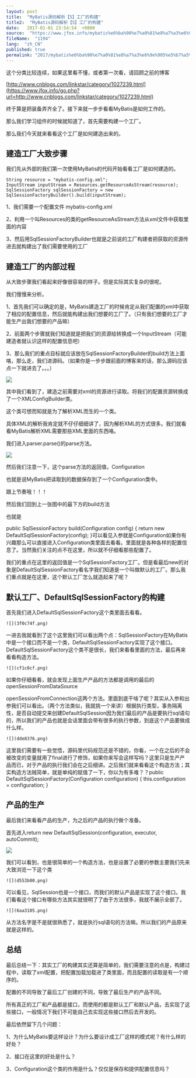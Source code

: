 ```yaml
---
layout: post
title:  "MyBatis源码解析【5】工厂的构建"
title2:  "MyBatis源码解析【5】工厂的构建"
date:   2017-01-01 23:54:54  +0800
source:  "https://www.jfox.info/mybatis%e6%ba%90%e7%a0%81%e8%a7%a3%e6%9e%905%e5%b7%a5%e5%8e%82%e7%9a%84%e6%9e%84%e5%bb%ba.html"
fileName:  "1194"
lang:  "zh_CN"
published: true
permalink: "2017/mybatis%e6%ba%90%e7%a0%81%e8%a7%a3%e6%9e%905%e5%b7%a5%e5%8e%82%e7%9a%84%e6%9e%84%e5%bb%ba.html"
---
```


这个分类比较连续，如果这里看不懂，或者第一次看，请回顾之前的博客

[http://www.cnblogs.com/linkstar/category/1027239.html](https://www.jfox.info/go.php?url=http://www.cnblogs.com/linkstar/category/1027239.html)

终于算是把装备弄齐全了。接下来就一步步看看MyBatis是如何工作的。

那么我们学习组件的时候就知道了，首先需要构建一个工厂。

那么我们今天就来看看这个工厂是如何建造出来的。

## 建造工厂大致步骤

我们先从外部的我们第一次使用MyBatis的代码开始看看工厂是如何建造的。

    String resource = "mybatis-config.xml";
    InputStream inputStream = Resources.getResourceAsStream(resource);
    SqlSessionFactory sqlSessionFactory = new SqlSessionFactoryBuilder().build(inputStream);

1、我们需要一个配置文件 mybatis-config.xml

2、利用一个叫Resources的类的getResourceAsStream方法从xml文件中获取里面的内容

3、然后用SqlSessionFactoryBuilder也就是之前说的工厂构建者把获取的资源传进去就构建出了我们需要使用的工厂

## 建造工厂的内部过程

从大致步骤我们看起来好像很容易的样子。但是实际其实复杂的很呢。

我们慢慢来分析。

1、首先我们可以确定的是，MyBatis建造工厂的时候肯定从我们配置的xml中获取了相应的配置信息，然后就能构建出我们想要的工厂了。（只有我们想要的工厂才能生产出我们想要的产品嘛）

2、前面两个步骤就我们知道就是把我们的资源给转换成一个InputStream（可能建造者就认识这样的配置信息吧）

3、那么我们的重点目标就应该放在SqlSessionFactoryBuilder的build方法上面咯，那么走，我们进源码。（如果你是一步步跟前面的博客来的话，那么源码应该点一下就进去了。。。）

![](5c0eb14.png)

其中我们看到了，建造之前需要对xml的资源进行读取。将我们的配置资源转换成了一个XMLConfigBuilder类。

这个类可想而知就是为了解析XML而生的一个类。

具体XML的解析我肯定就不仔仔细细讲了，因为解析XML的方式很多。我们就看看MyBatis解析XML需要那些XML里面的东西咯。

我们进入parser.parse()的parse方法。

![](aedc7ff.png)

然后我们注意一下，这个parse方法的返回值，Configuration

也就是说MyBatis把读取到的数据保存到了一个Configuration类中。

跟上节奏哦！！！

然后我们回到上一张图中的最下方的build方法

也就是

public SqlSessionFactory build(Configuration config) {
return new DefaultSqlSessionFactory(config);
}可以看见入参就是Configuration如果你有兴趣那么可以直接进入Configuration类里面去看看。里面就是各种各样的配置信息了。当然我们关注的点不在这里，所以就不仔细看那些配置了。

     

我们的重点在这里的返回值是一个SqlSessionFactory工厂。但是看最后new的对象是DefaultSqlSessionFactory看名字我们知道是一个叫做默认的工厂。那么我们重点就是在这里，这个默认工厂怎么就造起来了呢？

     

## 默认工厂、DefaultSqlSessionFactory的构建

首先我们进入DefaultSqlSessionFactory这个类里面去看看。

    ![](3f0c74f.png)

一进去我就看到了这个这里我们可以看出两个点：SqlSessionFactory在MyBatis中是一个接口而不是一个类，DefaultSqlSessionFactory实现了这个接口。DefaultSqlSessionFactory这个类不是很长，我们来看看里面的方法，最后再来看看构造方法。

    ![](cf1c0cf.png)

 如果你仔细看看，就会发现上面生产产品的方法都是调用的最后的openSessionFromDataSource

openSessionFromConnection这两个方法。里面到底干啥了呢？其实从入参和出参我们可以看出。（两个方法类似，我就挑一个来讲）根据执行类型，事务隔离性，是否自动提交来创建DefaultSqlSession因为我们最后的产品是要执行sql语句的，所以我们的产品也就是会话里面会带有很多的执行参数，到底这个产品要做成什么样。

    ![](dde8376.png)

这里我们需要有一些觉悟，源码里代码规范还是不错的，你看，一个在之后的不会被改变的变量就用了final进行了修饰，如果你来写会这样写吗？这里只是生产产品而已，对于产品的执行我们会在之后细讲。之后我们就来看看这个构造方法；其实构造方法贼简单，就是单纯的赋值了一下，你以为有多难？？public DefaultSqlSessionFactory(Configuration configuration) {
this.configuration = configuration;
}

     

## 产品的生产

最后我们来看看产品的生产，为之后的产品的执行做个准备。

首先进入return new DefaultSqlSession(configuration, executor, autoCommit);

![](0a08ae0.png)

我们可以看到，也是很简单的一个构造方法，也是设置了必要的参数主要我们先来大致浏览一下这个类

    ![](d553b00.png)

可以看见，SqlSession也是一个接口，而我们的默认产品是实现了这个接口。我们看看这个接口有哪些方法其实就很明了了由于方法很多，我就不展示全部了。

    ![](6aa3105.png)

从方法名字是不是就很熟悉了，就是执行sql语句的方法嘛。所以我们的产品原来就是这样的。

     

## 总结

最后总结一下：其实工厂的构建其实还算是简单的，我们需要注意的点是，构建过程中，读取了xml配置，把配置加载加载进了类里面，而且配置的读取是有一个顺序的。

配置的不同导致了最后工厂创建的不同，导致了最后生产的产品不同。

所有真正的工厂和产品都是接口，而使用的都是默认工厂和默认产品，去实现了这些接口，一般情况下我们不可能自己去实现这些接口然后去开发的。

最后依然留下几个问题：

1、为什么MyBatis要这样设计？为什么要设计成工厂这样的模式呢？有什么样的好处？

2、接口在这里的好处是什么？

3、Configuration这个类的作用是什么？仅仅是保存和提供配置信息吗？
